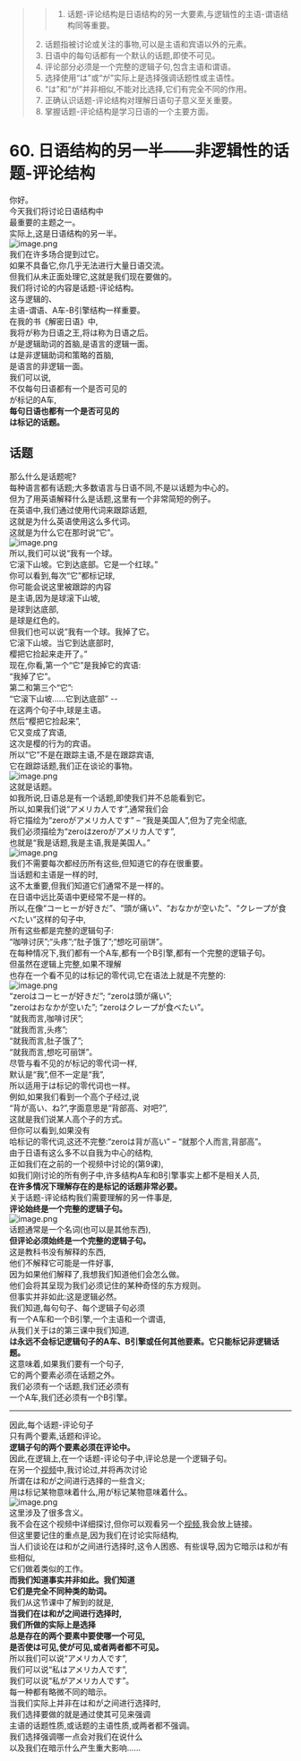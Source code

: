 > > 1. 话题-评论结构是日语结构的另一大要素,与逻辑性的主语-谓语结构同等重要。
> 2. 话题指被讨论或关注的事物,可以是主语和宾语以外的元素。
> 3. 日语中的每句话都有一个默认的话题,即使不可见。
> 4. 评论部分必须是一个完整的逻辑子句,包含主语和谓语。
> 5. 选择使用“は”或“が”实际上是选择强调话题性或主语性。
> 6. “は”和“が”并非相似,不能对比选择,它们有完全不同的作用。
> 7. 正确认识话题-评论结构对理解日语句子意义至关重要。
> 8. 掌握话题-评论结构是学习日语的一个主要方面。

# 60. 日语结构的另一半——非逻辑性的话题-评论结构

你好。<br />今天我们将讨论日语结构中<br />最重要的主题之一。<br />实际上,这是日语结构的另一半。<br />![image.png](https://cdn.nlark.com/yuque/0/2023/png/1179742/1695284856738-b3466534-18e2-43c4-b527-ad773ec946f6.png#averageHue=%23eeeeee&clientId=ubfd067d3-0f5d-4&from=paste&height=285&id=u5524d91a&originHeight=427&originWidth=567&originalType=binary&ratio=1.5&rotation=0&showTitle=false&size=103960&status=done&style=none&taskId=ub17fe3be-1c58-4776-aa53-7e5ade340fd&title=&width=378)<br />我们在许多场合提到过它。<br />如果不具备它,你几乎无法进行大量日语交流。<br />但我们从未正面处理它,这就是我们现在要做的。<br />我们将讨论的内容是话题-评论结构。<br />这与逻辑的、<br />主语-谓语、A车-B引擎结构一样重要。<br />在我的书《解密日语》中,<br />我将が称为日语之王,将は称为日语之后。<br />が是逻辑助词的首脑,是语言的逻辑一面。<br />は是非逻辑助词和策略的首脑,<br />是语言的非逻辑一面。<br />我们可以说,<br />不仅每句日语都有一个是否可见的<br />が标记的A车,<br />**每句日语也都有一个是否可见的**<br />**は标记的话题。**
## 话题
那么什么是话题呢?<br />每种语言都有话题;大多数语言与日语不同,不是以话题为中心的。<br />但为了用英语解释什么是话题,这里有一个非常简短的例子。<br />在英语中,我们通过使用代词来跟踪话题,<br />这就是为什么英语使用这么多代词。<br />这就是为什么它在那时说“它”。<br />![image.png](https://cdn.nlark.com/yuque/0/2023/png/1179742/1695284907486-accb9bce-fce9-4b71-905b-e6fbd2e97e2d.png#averageHue=%23a1d369&clientId=ubfd067d3-0f5d-4&from=paste&height=295&id=ueb688021&originHeight=443&originWidth=429&originalType=binary&ratio=1.5&rotation=0&showTitle=false&size=190253&status=done&style=none&taskId=uf009efb7-c2e4-4cbf-a454-00ebf1198ea&title=&width=286)<br />所以,我们可以说“我有一个球。<br />它滚下山坡。它到达底部。它是一个红球。”<br />你可以看到,每次“它”都标记球,<br />你可能会说这里被跟踪的内容<br />是主语,因为是球滚下山坡,<br />是球到达底部,<br />是球是红色的。<br />但我们也可以说“我有一个球。我掉了它。<br />它滚下山坡。当它到达底部时,<br />樱把它捡起来走开了。”<br />现在,你看,第一个“它”是我掉它的宾语:<br />“我掉了它”。<br />第二和第三个“它”:<br />“它滚下山坡......它到达底部” --<br />在这两个句子中,球是主语。<br />然后“樱把它捡起来”,<br />它又变成了宾语,<br />这次是樱的行为的宾语。<br />所以“它”不是在跟踪主语,不是在跟踪宾语,<br />它在跟踪话题,我们正在谈论的事物。<br />![image.png](https://cdn.nlark.com/yuque/0/2023/png/1179742/1695284919665-65ca0184-6cdd-4c56-99c1-e0f4dd3c076c.png#averageHue=%23e9e7e5&clientId=ubfd067d3-0f5d-4&from=paste&height=248&id=ue556f1da&originHeight=372&originWidth=422&originalType=binary&ratio=1.5&rotation=0&showTitle=false&size=95169&status=done&style=none&taskId=ud18e612f-25e2-4067-8708-4586589ee29&title=&width=281.3333333333333)<br />这就是话题。<br />如我所说,日语总是有一个话题,即使我们并不总能看到它。<br />所以,如果我们说“アメリカ人です”,通常我们会<br />将它描绘为“zeroがアメリカ人です” – “我是美国人”,但为了完全彻底,<br />我们必须描绘为“zeroはzeroがアメリカ人です”,<br />也就是“我是话题,我是主语,我是美国人。”<br />![image.png](https://cdn.nlark.com/yuque/0/2023/png/1179742/1695284930974-7e90e84e-3d9f-45fc-85cc-9af9cb0332f3.png#averageHue=%23f3f0ee&clientId=ubfd067d3-0f5d-4&from=paste&height=185&id=ufe476043&originHeight=277&originWidth=443&originalType=binary&ratio=1.5&rotation=0&showTitle=false&size=42448&status=done&style=none&taskId=u686bf134-574e-4ece-bd18-ca44bb43b98&title=&width=295.3333333333333)<br />我们不需要每次都经历所有这些,但知道它的存在很重要。<br />当话题和主语是一样的时,<br />这不太重要,但我们知道它们通常不是一样的。<br />在日语中远比英语中更经常不是一样的。<br />所以,在像“コーヒーが好きだ”、“頭が痛い”、“おなかが空いた”、“クレープが食べたい”这样的句子中,<br />所有这些都是完整的逻辑句子:<br />“咖啡讨厌”;“头疼”;“肚子饿了”;“想吃可丽饼”。<br />在每种情况下,我们都有一个A车,都有一个B引擎,都有一个完整的逻辑子句。<br />但虽然在逻辑上完整,如果不理解<br />也存在一个看不见的は标记的零代词,它在语法上就是不完整的:<br />![image.png](https://cdn.nlark.com/yuque/0/2023/png/1179742/1695284949922-4c1c470f-881c-42b6-afef-9f44c22aa5ae.png#averageHue=%23f3f2f1&clientId=ubfd067d3-0f5d-4&from=paste&height=269&id=udeca0a36&originHeight=404&originWidth=427&originalType=binary&ratio=1.5&rotation=0&showTitle=false&size=84133&status=done&style=none&taskId=u4d5ae36b-66a7-4a6c-b4c8-eb4348a99fb&title=&width=284.6666666666667)<br />“zeroはコーヒーが好きだ”; “zeroは頭が痛い”;<br />“zeroはおなかが空いた”; “zeroはクレープが食べたい”。<br />“就我而言,咖啡讨厌”;<br />“就我而言,头疼”;<br />“就我而言,肚子饿了”;<br />“就我而言,想吃可丽饼”。<br />尽管与看不见的が标记的零代词一样,<br />默认是“我”,但不一定是“我”,<br />所以适用于は标记的零代词也一样。<br />例如,如果我们看到一个高个子经过,说<br />“背が高い、ね?”,字面意思是“背部高、对吧?”,<br />这就是我们说某人高个子的方式。<br />但你可以看到,如果没有<br />哈标记的零代词,这还不完整:“zeroは背が高い” – “就那个人而言,背部高”。<br />由于日语有这么多不以自我为中心的结构,<br />正如我们在之前的一个视频中讨论的(第9课),<br />如我们刚讨论的所有例子中,许多结构A车和B引擎事实上都不是相关人员,<br />**在许多情况下理解存在的是标记的话题非常必要。**<br />关于话题-评论结构我们需要理解的另一件事是,<br />**评论始终是一个完整的逻辑子句。**<br />![image.png](https://cdn.nlark.com/yuque/0/2023/png/1179742/1695284981940-83db342b-ae94-4075-b68c-67ddaf07572d.png#averageHue=%23e8e6e5&clientId=ubfd067d3-0f5d-4&from=paste&height=243&id=u592248f6&originHeight=364&originWidth=448&originalType=binary&ratio=1.5&rotation=0&showTitle=false&size=81387&status=done&style=none&taskId=ub5c7c774-964d-4af2-9ccd-3a612ac9e94&title=&width=298.6666666666667)<br />话题通常是一个名词(也可以是其他东西),<br />**但评论必须始终是一个完整的逻辑子句。**<br />这是教科书没有解释的东西,<br />他们不解释它可能是一件好事,<br />因为如果他们解释了,我想我们知道他们会怎么做。<br />他们会将其呈现为我们必须记住的某种奇怪的东方规则。<br />但事实并非如此:这是逻辑必然。<br />我们知道,每句句子、每个逻辑子句必须<br />有一个A车和一个B引擎,一个主语和一个谓语,<br />从我们关于は的第三课中我们知道,<br />**は永远不会标记逻辑句子的A车、B引擎或任何其他要素。它只能标记非逻辑话题。**<br />这意味着,如果我们要有一个句子,<br />它的两个要素必须在话题之外。<br />我们必须有一个话题,我们还必须有<br />一个A车,我们还必须有一个B引擎。

---

因此,每个话题-评论句子<br />只有两个要素,话题和评论。<br />**逻辑子句的两个要素必须在评论中。**<br />因此,在逻辑上,在一个话题-评论句子中,评论总是一个逻辑子句。<br />在另一个[视频](https://www.youtube.com/watch?v=9l_ZlQQU4ZE)中,我讨论过,并将再次讨论<br />所谓在は和が之间进行选择的一些含义;<br />用は标记某物意味着什么,用が标记某物意味着什么。<br />![image.png](https://cdn.nlark.com/yuque/0/2023/png/1179742/1695285026521-9d1efcdc-cb6c-4f2c-bbf2-b4925ee6ca20.png#averageHue=%23f4d8c4&clientId=ubfd067d3-0f5d-4&from=paste&height=207&id=u9a1d8bf1&originHeight=310&originWidth=345&originalType=binary&ratio=1.5&rotation=0&showTitle=false&size=84993&status=done&style=none&taskId=ue1c9766b-2d8b-4c89-a743-235ec5cde65&title=&width=230)<br />这里涉及了很多含义。<br />我不会在这个视频中详细探讨,但你可以观看另一个[视频](https://www.youtube.com/watch?v=9l_ZlQQU4ZE),我会放上链接。<br />但这里要记住的重点是,因为我们在讨论实际结构,<br />当人们谈论在は和が之间进行选择时,这令人困惑、有些误导,因为它暗示は和が有些相似,<br />它们做着类似的工作。<br />**而我们知道事实并非如此。我们知道**<br />**它们是完全不同种类的助词。**<br />我们从这节课中了解到的就是,<br />**当我们在は和が之间进行选择时,**<br />**我们所做的实际上是选择**<br />**总是存在的两个要素中要使哪一个可见,**<br />**是否使は可见,使が可见,或者两者都不可见。**<br />所以我们可以说“アメリカ人です”,<br />我们可以说“私はアメリカ人です”,<br />我们可以说“私がアメリカ人です”。<br />每一种都有略微不同的暗示。<br />当我们实际上并非在は和が之间进行选择时,<br />我们选择要做的就是通过使其可见来强调<br />主语的话题性质,或话题的主语性质,或两者都不强调。<br />我们选择强调哪一点会对我们在说什么<br />以及我们在暗示什么产生重大影响......
